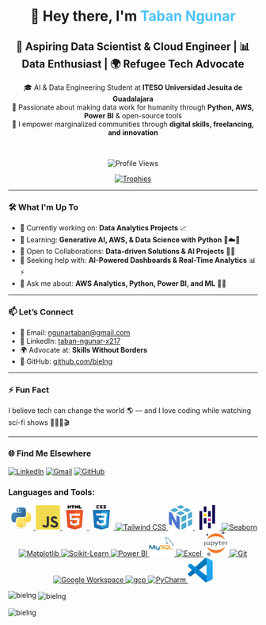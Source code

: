 <h1 align="center">👋 Hey there, I'm <span style="color:#4FC3F7;">Taban Ngunar</span></h1>

<h2 align="center">🚀 Aspiring Data Scientist & Cloud Engineer | 📊 Data Enthusiast | 🌍 Refugee Tech Advocate</h2>

<p align="center">
  🎓 AI & Data Engineering Student at <strong>ITESO Universidad Jesuita de Guadalajara</strong><br>
  🧠 Passionate about making data work for humanity through <strong>Python, AWS, Power BI</strong> & open-source tools<br>
  🤝 I empower marginalized communities through <strong>digital skills, freelancing, and innovation</strong>
</p>

<br>

<p align="center">
  <img src="https://komarev.com/ghpvc/?username=bielng&label=Profile%20views&color=0e75b6&style=flat" alt="Profile Views" />
</p>

<p align="center">
  <a href="https://github.com/ryo-ma/github-profile-trophy">
    <img src="https://github-profile-trophy.vercel.app/?username=bielng&theme=algolia&margin-w=15&margin-h=15&column=7" alt="Trophies" />
  </a>
</p>

---

### 🛠️ What I'm Up To

- 🔭 Currently working on: <strong>Data Analytics Projects</strong> 📈  
- 🌱 Learning: <strong>Generative AI, AWS, & Data Science with Python</strong> 🤖☁️🐍  
- 👯 Open to Collaborations: <strong>Data-driven Solutions & AI Projects</strong> 🤝💡  
- 🤔 Seeking help with: <strong>AI-Powered Dashboards & Real-Time Analytics</strong> 📊⚡  
- 💬 Ask me about: <strong>AWS Analytics, Python, Power BI, and ML</strong> 🧠📌  

---

### 📫 Let’s Connect

- 📧 Email: <a href="mailto:ngunartaban@gmail.com">ngunartaban@gmail.com</a>  
- 💼 LinkedIn: <a href="https://www.linkedin.com/in/taban-ngunar-x217/" target="_blank">taban-ngunar-x217</a>  
- 🌍 Advocate at: <strong>Skills Without Borders</strong>  
- 🧪 GitHub: <a href="https://github.com/bielng" target="_blank">github.com/bielng</a>

---

### ⚡ Fun Fact  
I believe tech can change the world 🌎 — and I love coding while watching sci-fi shows 🚀👨‍💻🎬

---

<h3 align="left">🌐 Find Me Elsewhere</h3>
<p align="left">
  <a href="https://www.linkedin.com/in/taban-ngunar-x217/" target="blank"><img align="center" src="https://cdn.jsdelivr.net/npm/simple-icons@v5/icons/linkedin.svg" alt="LinkedIn" height="30" width="30" /></a>
  <a href="mailto:ngunartaban@gmail.com"><img align="center" src="https://cdn.jsdelivr.net/npm/simple-icons@v5/icons/gmail.svg" alt="Gmail" height="30" width="30" /></a>
  <a href="https://github.com/bielng" target="blank"><img align="center" src="https://cdn.jsdelivr.net/npm/simple-icons@v5/icons/github.svg" alt="GitHub" height="30" width="30" /></a>
</p>


<h3 align="left">Languages and Tools:</h3>
<p align="center">
  <!-- Programming Languages -->
  <a href="https://www.python.org" target="_blank" rel="noreferrer">
    <img src="https://raw.githubusercontent.com/devicons/devicon/master/icons/python/python-original.svg" alt="Python" width="50" height="50"/>
  </a>
  <a href="https://developer.mozilla.org/en-US/docs/Web/JavaScript" target="_blank" rel="noreferrer">
    <img src="https://raw.githubusercontent.com/devicons/devicon/master/icons/javascript/javascript-original.svg" alt="JavaScript" width="50" height="50"/>
  </a>
  <a href="https://www.w3.org/html/" target="_blank" rel="noreferrer">
    <img src="https://raw.githubusercontent.com/devicons/devicon/master/icons/html5/html5-original-wordmark.svg" alt="HTML5" width="50" height="50"/>
  </a>
  <a href="https://www.w3schools.com/css/" target="_blank" rel="noreferrer">
    <img src="https://raw.githubusercontent.com/devicons/devicon/master/icons/css3/css3-original-wordmark.svg" alt="CSS3" width="50" height="50"/>
  </a>
  <a href="https://tailwindcss.com/" target="_blank" rel="noreferrer">
    <img src="https://www.vectorlogo.zone/logos/tailwindcss/tailwindcss-icon.svg" alt="Tailwind CSS" width="50" height="50"/>
  </a>

  <!-- Data Science Libraries -->
  <a href="https://numpy.org/" target="_blank" rel="noreferrer">
    <img src="https://raw.githubusercontent.com/devicons/devicon/master/icons/numpy/numpy-original.svg" alt="NumPy" width="50" height="50"/>
  </a>
  <a href="https://pandas.pydata.org/" target="_blank" rel="noreferrer">
    <img src="https://raw.githubusercontent.com/devicons/devicon/master/icons/pandas/pandas-original.svg" alt="Pandas" width="50" height="50"/>
  </a>
  <a href="https://seaborn.pydata.org/" target="_blank" rel="noreferrer">
    <img src="https://seaborn.pydata.org/_images/logo-mark-lightbg.svg" alt="Seaborn" width="50" height="50"/>
  </a>
  <a href="https://matplotlib.org/" target="_blank" rel="noreferrer">
    <img src="https://matplotlib.org/_static/images/logo2.svg" alt="Matplotlib" width="50" height="50"/>
  </a>
  <a href="https://scikit-learn.org/" target="_blank" rel="noreferrer">
    <img src="https://upload.wikimedia.org/wikipedia/commons/0/05/Scikit_learn_logo_small.svg" alt="Scikit-Learn" width="50" height="50"/>
  </a>

  <!-- BI/Analytics & Databases -->
  <a href="https://powerbi.microsoft.com/" target="_blank" rel="noreferrer">
    <img src="https://www.vectorlogo.zone/logos/microsoft_powerbi/microsoft_powerbi-icon.svg" alt="Power BI" width="50" height="50"/>
  </a>
  <a href="https://www.mysql.com/" target="_blank" rel="noreferrer">
    <img src="https://raw.githubusercontent.com/devicons/devicon/master/icons/mysql/mysql-original-wordmark.svg" alt="MySQL" width="50" height="50"/>
  </a>
  <a href="https://www.microsoft.com/en-us/microsoft-365/excel" target="_blank" rel="noreferrer">
    <img src="https://cdn.worldvectorlogo.com/logos/microsoft-excel-2013.svg" alt="Excel" width="50" height="50"/>
  </a>

  <!-- Tools & IDEs -->
  <a href="https://jupyter.org/" target="_blank" rel="noreferrer">
    <img src="https://raw.githubusercontent.com/devicons/devicon/master/icons/jupyter/jupyter-original-wordmark.svg" alt="Jupyter" width="50" height="50"/>
  </a>
  <a href="https://git-scm.com/" target="_blank" rel="noreferrer">
    <img src="https://www.vectorlogo.zone/logos/git-scm/git-scm-icon.svg" alt="Git" width="50" height="50"/>
  </a>
  <a href="https://workspace.google.com/" target="_blank" rel="noreferrer">
    <img src="https://www.vectorlogo.zone/logos/google_workspace/google_workspace-icon.svg" alt="Google Workspace" width="50" height="50"/>
  </a>
 <a href="https://cloud.google.com" target="_blank" rel="noreferrer"> <img src="https://www.vectorlogo.zone/logos/google_cloud/google_cloud-icon.svg" alt="gcp" width="40" height="40"/> </a> 
 
  <a href="https://www.jetbrains.com/pycharm/" target="_blank" rel="noreferrer">
    <img src="https://resources.jetbrains.com/storage/products/pycharm/img/meta/pycharm_logo_300x300.png" alt="PyCharm" width="50" height="50"/>
  </a>
  <a href="https://code.visualstudio.com/" target="_blank" rel="noreferrer">
    <img src="https://raw.githubusercontent.com/devicons/devicon/master/icons/vscode/vscode-original.svg" alt="VS Code" width="50" height="50"/>
  </a>
</p>



<p><img align="left" src="https://github-readme-stats.vercel.app/api/top-langs?username=bielng&show_icons=true&locale=en&layout=compact" alt="bielng" /></p>

<p>&nbsp;<img align="center" src="https://github-readme-stats.vercel.app/api?username=bielng&show_icons=true&locale=en" alt="bielng" /></p>

<p><img align="center" src="https://github-readme-streak-stats.herokuapp.com/?user=bielng&" alt="bielng" /></p>
